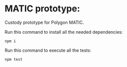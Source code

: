 # MATIC prototype:
Custody prototype for Polygon MATIC.

Run this command to install all the needed dependencies:

```shell
npm i
```

Run this command to execute all the tests: 

```shell
npm test
```

